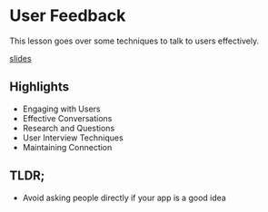 # User Feedback
This lesson goes over some techniques to talk to users effectively.

[slides](https://dpi-we.github.io/slides-user-feedback)

## Highlights
- Engaging with Users
- Effective Conversations
- Research and Questions
- User Interview Techniques
- Maintaining Connection

## TLDR;
- Avoid asking people directly if your app is a good idea
